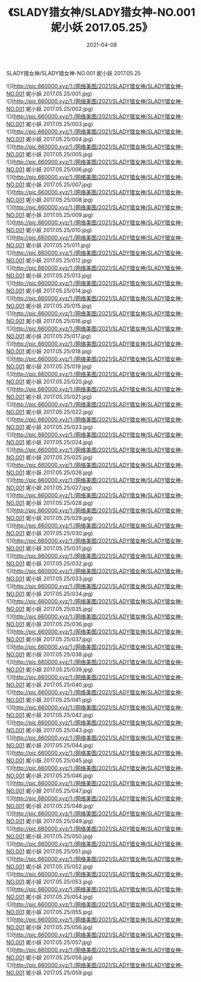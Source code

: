 ﻿---
layout: post
title:  《SLADY猎女神/SLADY猎女神-NO.001 妮小妖 2017.05.25》
date:   2021-04-08
img: http://pic.660000.xyz/1:/网络美图/2021/SLADY猎女神/SLADY猎女神-NO.001 妮小妖 2017.05.25/000.jpg
categories: [美女, 清纯, 唯美]
---

SLADY猎女神/SLADY猎女神-NO.001 妮小妖 2017.05.25

 ![](http://pic.660000.xyz/1:/网络美图/2021/SLADY猎女神/SLADY猎女神-NO.001 妮小妖 2017.05.25/001.jpg) <br>![](http://pic.660000.xyz/1:/网络美图/2021/SLADY猎女神/SLADY猎女神-NO.001 妮小妖 2017.05.25/002.jpg) <br>![](http://pic.660000.xyz/1:/网络美图/2021/SLADY猎女神/SLADY猎女神-NO.001 妮小妖 2017.05.25/003.jpg) <br>![](http://pic.660000.xyz/1:/网络美图/2021/SLADY猎女神/SLADY猎女神-NO.001 妮小妖 2017.05.25/004.jpg) <br>![](http://pic.660000.xyz/1:/网络美图/2021/SLADY猎女神/SLADY猎女神-NO.001 妮小妖 2017.05.25/005.jpg) <br>![](http://pic.660000.xyz/1:/网络美图/2021/SLADY猎女神/SLADY猎女神-NO.001 妮小妖 2017.05.25/006.jpg) <br>![](http://pic.660000.xyz/1:/网络美图/2021/SLADY猎女神/SLADY猎女神-NO.001 妮小妖 2017.05.25/007.jpg) <br>![](http://pic.660000.xyz/1:/网络美图/2021/SLADY猎女神/SLADY猎女神-NO.001 妮小妖 2017.05.25/008.jpg) <br>![](http://pic.660000.xyz/1:/网络美图/2021/SLADY猎女神/SLADY猎女神-NO.001 妮小妖 2017.05.25/009.jpg) <br>![](http://pic.660000.xyz/1:/网络美图/2021/SLADY猎女神/SLADY猎女神-NO.001 妮小妖 2017.05.25/010.jpg) <br>![](http://pic.660000.xyz/1:/网络美图/2021/SLADY猎女神/SLADY猎女神-NO.001 妮小妖 2017.05.25/011.jpg) <br>![](http://pic.660000.xyz/1:/网络美图/2021/SLADY猎女神/SLADY猎女神-NO.001 妮小妖 2017.05.25/012.jpg) <br>![](http://pic.660000.xyz/1:/网络美图/2021/SLADY猎女神/SLADY猎女神-NO.001 妮小妖 2017.05.25/013.jpg) <br>![](http://pic.660000.xyz/1:/网络美图/2021/SLADY猎女神/SLADY猎女神-NO.001 妮小妖 2017.05.25/014.jpg) <br>![](http://pic.660000.xyz/1:/网络美图/2021/SLADY猎女神/SLADY猎女神-NO.001 妮小妖 2017.05.25/015.jpg) <br>![](http://pic.660000.xyz/1:/网络美图/2021/SLADY猎女神/SLADY猎女神-NO.001 妮小妖 2017.05.25/016.jpg) <br>![](http://pic.660000.xyz/1:/网络美图/2021/SLADY猎女神/SLADY猎女神-NO.001 妮小妖 2017.05.25/017.jpg) <br>![](http://pic.660000.xyz/1:/网络美图/2021/SLADY猎女神/SLADY猎女神-NO.001 妮小妖 2017.05.25/018.jpg) <br>![](http://pic.660000.xyz/1:/网络美图/2021/SLADY猎女神/SLADY猎女神-NO.001 妮小妖 2017.05.25/019.jpg) <br>![](http://pic.660000.xyz/1:/网络美图/2021/SLADY猎女神/SLADY猎女神-NO.001 妮小妖 2017.05.25/020.jpg) <br>![](http://pic.660000.xyz/1:/网络美图/2021/SLADY猎女神/SLADY猎女神-NO.001 妮小妖 2017.05.25/021.jpg) <br>![](http://pic.660000.xyz/1:/网络美图/2021/SLADY猎女神/SLADY猎女神-NO.001 妮小妖 2017.05.25/022.jpg) <br>![](http://pic.660000.xyz/1:/网络美图/2021/SLADY猎女神/SLADY猎女神-NO.001 妮小妖 2017.05.25/023.jpg) <br>![](http://pic.660000.xyz/1:/网络美图/2021/SLADY猎女神/SLADY猎女神-NO.001 妮小妖 2017.05.25/024.jpg) <br>![](http://pic.660000.xyz/1:/网络美图/2021/SLADY猎女神/SLADY猎女神-NO.001 妮小妖 2017.05.25/025.jpg) <br>![](http://pic.660000.xyz/1:/网络美图/2021/SLADY猎女神/SLADY猎女神-NO.001 妮小妖 2017.05.25/026.jpg) <br>![](http://pic.660000.xyz/1:/网络美图/2021/SLADY猎女神/SLADY猎女神-NO.001 妮小妖 2017.05.25/027.jpg) <br>![](http://pic.660000.xyz/1:/网络美图/2021/SLADY猎女神/SLADY猎女神-NO.001 妮小妖 2017.05.25/028.jpg) <br>![](http://pic.660000.xyz/1:/网络美图/2021/SLADY猎女神/SLADY猎女神-NO.001 妮小妖 2017.05.25/029.jpg) <br>![](http://pic.660000.xyz/1:/网络美图/2021/SLADY猎女神/SLADY猎女神-NO.001 妮小妖 2017.05.25/030.jpg) <br>![](http://pic.660000.xyz/1:/网络美图/2021/SLADY猎女神/SLADY猎女神-NO.001 妮小妖 2017.05.25/031.jpg) <br>![](http://pic.660000.xyz/1:/网络美图/2021/SLADY猎女神/SLADY猎女神-NO.001 妮小妖 2017.05.25/032.jpg) <br>![](http://pic.660000.xyz/1:/网络美图/2021/SLADY猎女神/SLADY猎女神-NO.001 妮小妖 2017.05.25/033.jpg) <br>![](http://pic.660000.xyz/1:/网络美图/2021/SLADY猎女神/SLADY猎女神-NO.001 妮小妖 2017.05.25/034.jpg) <br>![](http://pic.660000.xyz/1:/网络美图/2021/SLADY猎女神/SLADY猎女神-NO.001 妮小妖 2017.05.25/035.jpg) <br>![](http://pic.660000.xyz/1:/网络美图/2021/SLADY猎女神/SLADY猎女神-NO.001 妮小妖 2017.05.25/036.jpg) <br>![](http://pic.660000.xyz/1:/网络美图/2021/SLADY猎女神/SLADY猎女神-NO.001 妮小妖 2017.05.25/037.jpg) <br>![](http://pic.660000.xyz/1:/网络美图/2021/SLADY猎女神/SLADY猎女神-NO.001 妮小妖 2017.05.25/038.jpg) <br>![](http://pic.660000.xyz/1:/网络美图/2021/SLADY猎女神/SLADY猎女神-NO.001 妮小妖 2017.05.25/039.jpg) <br>![](http://pic.660000.xyz/1:/网络美图/2021/SLADY猎女神/SLADY猎女神-NO.001 妮小妖 2017.05.25/040.jpg) <br>![](http://pic.660000.xyz/1:/网络美图/2021/SLADY猎女神/SLADY猎女神-NO.001 妮小妖 2017.05.25/041.jpg) <br>![](http://pic.660000.xyz/1:/网络美图/2021/SLADY猎女神/SLADY猎女神-NO.001 妮小妖 2017.05.25/042.jpg) <br>![](http://pic.660000.xyz/1:/网络美图/2021/SLADY猎女神/SLADY猎女神-NO.001 妮小妖 2017.05.25/043.jpg) <br>![](http://pic.660000.xyz/1:/网络美图/2021/SLADY猎女神/SLADY猎女神-NO.001 妮小妖 2017.05.25/044.jpg) <br>![](http://pic.660000.xyz/1:/网络美图/2021/SLADY猎女神/SLADY猎女神-NO.001 妮小妖 2017.05.25/045.jpg) <br>![](http://pic.660000.xyz/1:/网络美图/2021/SLADY猎女神/SLADY猎女神-NO.001 妮小妖 2017.05.25/046.jpg) <br>![](http://pic.660000.xyz/1:/网络美图/2021/SLADY猎女神/SLADY猎女神-NO.001 妮小妖 2017.05.25/047.jpg) <br>![](http://pic.660000.xyz/1:/网络美图/2021/SLADY猎女神/SLADY猎女神-NO.001 妮小妖 2017.05.25/048.jpg) <br>![](http://pic.660000.xyz/1:/网络美图/2021/SLADY猎女神/SLADY猎女神-NO.001 妮小妖 2017.05.25/049.jpg) <br>![](http://pic.660000.xyz/1:/网络美图/2021/SLADY猎女神/SLADY猎女神-NO.001 妮小妖 2017.05.25/050.jpg) <br>![](http://pic.660000.xyz/1:/网络美图/2021/SLADY猎女神/SLADY猎女神-NO.001 妮小妖 2017.05.25/051.jpg) <br>![](http://pic.660000.xyz/1:/网络美图/2021/SLADY猎女神/SLADY猎女神-NO.001 妮小妖 2017.05.25/052.jpg) <br>![](http://pic.660000.xyz/1:/网络美图/2021/SLADY猎女神/SLADY猎女神-NO.001 妮小妖 2017.05.25/053.jpg) <br>![](http://pic.660000.xyz/1:/网络美图/2021/SLADY猎女神/SLADY猎女神-NO.001 妮小妖 2017.05.25/054.jpg) <br>![](http://pic.660000.xyz/1:/网络美图/2021/SLADY猎女神/SLADY猎女神-NO.001 妮小妖 2017.05.25/055.jpg) <br>![](http://pic.660000.xyz/1:/网络美图/2021/SLADY猎女神/SLADY猎女神-NO.001 妮小妖 2017.05.25/056.jpg) <br>![](http://pic.660000.xyz/1:/网络美图/2021/SLADY猎女神/SLADY猎女神-NO.001 妮小妖 2017.05.25/057.jpg) <br>![](http://pic.660000.xyz/1:/网络美图/2021/SLADY猎女神/SLADY猎女神-NO.001 妮小妖 2017.05.25/058.jpg) <br>![](http://pic.660000.xyz/1:/网络美图/2021/SLADY猎女神/SLADY猎女神-NO.001 妮小妖 2017.05.25/059.jpg) <br>